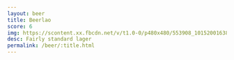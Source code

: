 ```yaml
---
layout: beer
title: Beerlao
score: 6
img: https://scontent.xx.fbcdn.net/v/t1.0-0/p480x480/553908_10152001638218745_428160786_n.jpg?oh=c148582d3220dd4d627a767e31e9dfc1&oe=591EEDBD
desc: Fairly standard lager
permalink: /beer/:title.html
---
```

